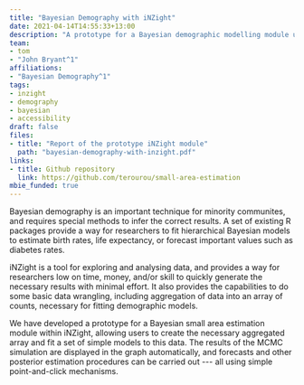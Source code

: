 ```yaml
---
title: "Bayesian Demography with iNZight"
date: 2021-04-14T14:55:33+13:00
description: "A prototype for a Bayesian demographic modelling module using iNZight's add-on system."
team:
- tom
- "John Bryant^1"
affiliations:
- "Bayesian Demography^1"
tags:
- inzight
- demography
- bayesian
- accessibility
draft: false
files:
- title: "Report of the prototype iNZight module"
  path: "bayesian-demography-with-inzight.pdf"
links:
- title: Github repository
  link: https://github.com/terourou/small-area-estimation
mbie_funded: true
---
```


Bayesian demography is an important technique for minority communites, and requires special methods to infer the correct results. A set of existing R packages provide a way for researchers to fit hierarchical Bayesian models to estimate birth rates, life expectancy, or forecast important values such as diabetes rates.

iNZight is a tool for exploring and analysing data, and provides a way for researchers low on time, money, and/or skill to quickly generate the necessary results with minimal effort. It also provides the capabilities to do some basic data wrangling, including aggregation of data into an array of counts, necessary for fitting demographic models.

We have developed a prototype for a Bayesian small area estimation module within iNZight, allowing users to create the necessary aggregated array and fit a set of simple models to this data. The results of the MCMC simulation are displayed in the graph automatically, and forecasts and other posterior estimation procedures can be carried out --- all using simple point-and-click mechanisms.
